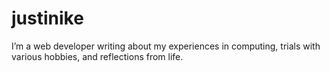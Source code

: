 # justinike

I’m a web developer writing about my experiences in computing, trials with various hobbies, and reflections from life.
